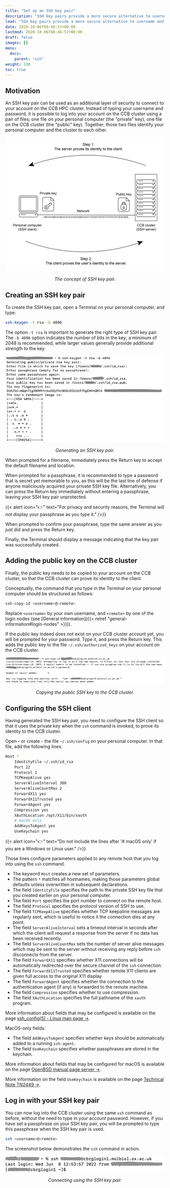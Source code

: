 ```yaml
---
title: "Set up an SSH key pair"
description: "SSH key pairs provide a more secure alternative to username and password for logging into remote systems."
lead: "SSH key pairs provide a more secure alternative to username and password for logging into remote systems."
date: 2020-10-06T08:48:57+00:00
lastmod: 2020-10-06T08:48:57+00:00
draft: false
images: []
menu:
  docs:
    parent: "ssh"
weight: 330
toc: true
---
```


## Motivation

An SSH key pair can be used as an additional layer of security to connect to
your account on the CCB HPC cluster.
Instead of typing your username and password, it is possible to log into your
account on the CCB cluster using a pair of files;
one file on your personal computer (the "private" key),
one file on the CCB cluster (the "public" key).
Together, those two files identify your personal computer and the cluster to
each other.

![The concept of SSH key pair.](ssh-key-pair.png)

<p align='center'><i>The concept of SSH key pair.</i></p>

## Creating an SSH key pair

To create the SSH key pair, open a Terminal on your personal computer, and
type:

```bash
ssh-keygen -t rsa -b 4096
```

The option `-t rsa` is important to generate the right type of SSH key pair.
The `-b 4096` option indicates the number of bits in the key; a minimum of 2048 is
recommended, while larger values generally provide additional strength to the
key.

![Generating an SSH key pair.](ssh-keygen-screenshot.png)

<p align='center'><i>Generating an SSH key pair.</i></p>

When prompted for a filename, immediately press the Return key to accept the
default filename and location.

When prompted for a passphrase, it is recommended to type a password that is
secret yet memorable to you, as this will be the last line of defense if
anyone maliciously acquired your private SSH key file.
Alternatively, you can press the Return key immediately without entering a
passphrase, leaving your SSH key pair unprotected.

{{< alert icon="👉" text="For privacy and security reasons, the Terminal will not display your passphrase as you type it." />}}

When prompted to confirm your passphrase, type the same answer as you just did
and press the Return key.

Finally, the Terminal should display a message indicating that the key pair was
successfully created.

## Adding the public key on the CCB cluster

Finally, the public key needs to be copied to your account on the CCB cluster,
so that the CCB cluster can prove its identity to the client.

Conceptually, the command that you type in the Terminal on your personal computer
should be structured as follows:

```bash
ssh-copy-id <username>@<remote>
```

Replace `<username>` by your own username, and `<remote>` by one of the
login nodes (see [General information]({{< relref "general-information#login-nodes" >}})).

If the public key indeed does not exist on your CCB cluster account yet,
you will be prompted for your password.
Type it, and press the Return key.
This adds the public key to the file `~/.ssh/authorized_keys` on your
account on the CCB cluster.

![Copying the public SSH key to the CCB cluster.](ssh-copy-id-screenshot.png)

<p align='center'><i>Copying the public SSH key to the CCB cluster.</i></p>

## Configuring the SSH client

Having generated the SSH key pair, you need to configure the SSH client
so that it uses the private key when the `ssh` command is invoked,
to prove its identity to the CCB cluster.

Open - or create - the file `~/.ssh/config` on your personal computer.
In that file, add the following lines:

```bash
Host *
    IdentityFile ~/.ssh/id_rsa
    Port 22
    Protocol 2
    TCPKeepAlive yes
    ServerAliveInterval 300
    ServerAliveCountMax 2
    ForwardX11 yes
    ForwardX11Trusted yes
    ForwardAgent yes
    Compression yes
    XAuthLocation /opt/X11/bin/xauth
    # macOS only
    AddKeysToAgent yes
    UseKeychain yes
```

{{< alert icon="👉" text="Do not include the lines after '# macOS only' if you are a Windows or Linux user." />}}

Those lines configure parameters applied to any remote host that you log into
using the `ssh` command.

* The keyword `Host` creates a new set of parameters.
* The pattern `*` matches all hostnames, making those parameters global defaults
  unless overwritten in subsequent declarations.
* The field `IdentityFile` specifies the path to the private SSH key file that
  you created earlier on your personal computer.
* The field `Port` specifies the port number to connect on the remote host.
* The field `Protocol` specifies the protocol version of SSH to use.
* The field `TCPKeepAlive` specifies whether TCP keepaline messages are regularly
  sent, which is useful to notice it the connection dies at any point.
* The field `ServerAliveInterval` sets a timeout interval in seconds after which
  the client will request a response from the server if no data has been received
  recently.
* The field `ServerAliveCountMax` sets the number of server alive messages which
  may be sent to the server without receiving any reply before `ssh` disconnects
  from the server.
* The field `ForwardX11` specifies whether X11 connections will be automatically
  redirected over the secure channel of the `ssh` connection.
* The field `ForwardX11Trusted` specifies whether remote X11 clients are given
  full access to the original X11 display
* The field `ForwardAgent` specifies whether the connection to the authentication
  agent (if any) is forwarded to the remote machine.
* The field `Compression` specifies whether to use compression.
* The field `XAuthLocation` specifies the full pathname of the `xauth` program.

More information about fields that may be configured is available on the page
[ssh_config(5) - Linux man page →][ssh-config-linux].

MacOS-only fields:

* The field `AddKeysToAgent` specifies whether keys should be automatically added
  to a running `ssh-agent`.
* The field `UseKeychain` specifies whether passphrases are stored in the keychain.

More information about fields that may be configured for macOS is available on the page
[OpenBSD manual page server →][ssh-config-openbds].

More information on the field `UseKeychain` is available on the page
[Technical Note TN2449 →][usekeychain-technical-note].

## Log in with your SSH key pair

You can now log into the CCB cluster using the same `ssh` command as before,
without the need to type in your account password.
However, if you have set a passphrase on your SSH key pair, you will be
prompted to type this passphrase when the SSH key pair is used.

```bash
ssh <username>@<remote>
```

The screenshot below demonstrates the `ssh` command in action.

![Connecting using the SSH key pair.](ssh-screenshot.png)

<p align='center'><i>Connecting using the SSH key pair.</i></p>

<!-- Link definitions -->

[ssh-config-linux]: https://linux.die.net/man/5/ssh_config
[ssh-config-openbds]: https://man.openbsd.org/ssh_config
[usekeychain-technical-note]: https://developer.apple.com/library/archive/technotes/tn2449/_index.html

